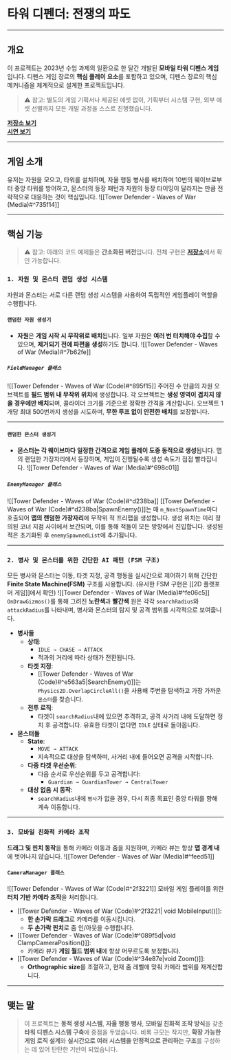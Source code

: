 # **타워 디펜더: 전쟁의 파도**
---
## **개요**
이 프로젝트는 2023년 수업 과제의 일환으로 한 달간 개발된 **모바일 타워 디펜스 게임**입니다. 디펜스 게임 장르의 **핵심 플레이 요소**를 포함하고 있으며, 디펜스 장르의 핵심 메커니즘을 체계적으로 설계한 프로젝트입니다.

> ⚠️ 참고: 별도의 게임 기획서나 제공된 에셋 없이, 기획부터 시스템 구현, 외부 에셋 선별까지 모든 개발 과정을 스스로 진행했습니다.

[**저장소 보기**](https://github.com/Woo95/Unity_Mobile_Game_Woo)<br/>[**시연 보기**](https://youtu.be/sOtYVJ6maYU)

---
## **게임 소개**
유저는 자원을 모으고, 타워를 설치하며, 자율 행동 병사를 배치하며 10번의 웨이브로부터 중앙 타워를 방어하고, 몬스터의 등장 패턴과 자원의 등장 타이밍이 달라지는 만큼 전략적으로 대응하는 것이 핵심입니다.
![[Tower Defender - Waves of War (Media)#^735f14]]

---
## **핵심 기능**
> ⚠️ 참고: 아래의 코드 예제들은 **간소화된 버전**입니다. 전체 구현은 [**저장소**](https://github.com/Woo95/Unity_Mobile_Game_Woo)에서 확인 가능합니다.
### `1. 자원 및 몬스터 랜덤 생성 시스템`
자원과 몬스터는 서로 다른 랜덤 생성 시스템을 사용하여 독립적인 게임플레이 역할을 수행합니다.
#### `랜덤한 자원 생성기`
- **자원**은 **게임 시작 시 무작위로 배치**됩니다. 일부 자원은 **여러 번 터치해야 수집**할 수 있으며, **제거되기 전에 파편을 생성**하기도 합니다.
![[Tower Defender - Waves of War (Media)#^7b62fe]]
##### `FieldManager 클래스`
![[Tower Defender - Waves of War (Code)#^895f15]]
주어진 수 만큼의 자원 오브젝트를 **필드 범위 내 무작위 위치**에 생성합니다. 각 오브젝트는 **생성 영역이 겹치지 않을 경우에만 배치**되며, 콜라이더 크기를 기준으로 정확한 간격을 계산합니다. 오브젝트 1개당 최대 500번까지 생성을 시도하며, **무한 루프 없이 안전한 배치**를 보장합니다.

---
#### `랜덤한 몬스터 생성기`
- **몬스터는 각 웨이브마다 일정한 간격으로 게임 플레이 도중 동적으로 생성**됩니다. 맵의 랜덤한 가장자리에서 등장하며, 게임이 진행될수록 생성 속도가 점점 빨라집니다.
![[Tower Defender - Waves of War (Media)#^698c01]]
##### `EnemyManager 클래스`
![[Tower Defender - Waves of War (Code)#^d238ba]]
[[Tower Defender - Waves of War (Code)#^d238ba|SpawnEnemy()]]는 매 `m_NextSpawnTime`마다 호출되어 **맵의 랜덤한 가장자리**에 무작위 적 프리팹을 생성합니다. 생성 위치는 미리 정의된 코너 지점 사이에서 보간되며, 이를 통해 적들이 모든 방향에서 진입합니다. 생성된 적은 초기화된 후 `enemySpawnedList`에 추가됩니다.

---
### `2. 병사 및 몬스터를 위한 간단한 AI 패턴 (FSM 구조)`
모든 병사와 몬스터는 이동, 타겟 지정, 공격 행동을 실시간으로 제어하기 위해 간단한 **Finite State Machine(FSM)** 구조를 사용합니다. (유사한 FSM 구현은 [[2D 플랫포머 게임]]에서 확인)
![[Tower Defender - Waves of War (Media)#^fe06c5]]
`OnDrawGizmos()`를 통해 그려진 **노란색**과 **빨간색** 원은 각각 `searchRadius`와 `attackRadius`를 나타내며, 병사와 몬스터의 탐지 및 공격 범위를 시각적으로 보여줍니다.
- **병사들**
    - **상태**:
        - `IDLE → CHASE → ATTACK`
        - 적과의 거리에 따라 상태가 전환됩니다.
    - **타겟 지정**:
        - [[Tower Defender - Waves of War (Code)#^e563a5|SearchEnemy()]]는 `Physics2D.OverlapCircleAll()`을 사용해 주변을 탐색하고 가장 가까운 `몬스터`를 찾습니다.
    - **전투 로직**:
        - 타겟이 `searchRadius`내에 있으면 추격하고, 공격 사거리 내에 도달하면 정지 후 공격합니다. 유효한 타겟이 없다면 `IDLE` 상태로 돌아옵니다.
- **몬스터들**
    - **State**:
        - `MOVE → ATTACK`
        - 지속적으로 대상을 탐색하며, 사거리 내에 들어오면 공격을 시작합니다.
    - **다중 타겟 우선순위**:
        - 다음 순서로 우선순위를 두고 공격합니다: 
	        - `Guardian → GuardianTower → CentralTower`
    - **대상 없음 시 동작**:
        - `searchRadius`내에 `병사`가 없을 경우, 다시 최종 목표인 중앙 타워를 향해 계속 이동합니다.
---
### `3. 모바일 친화적 카메라 조작`
**드래그 및 핀치 동작**을 통해 카메라 이동과 줌을 지원하며, 카메라 뷰는 항상 **맵 경계 내**에 벗어나지 않습니다.
![[Tower Defender - Waves of War (Media)#^feed51]]
#### `CameraManager 클래스`

![[Tower Defender - Waves of War (Code)#^2f3221]]
모바일 게임 플레이를 위한 **터치 기반 카메라 조작**을 처리합니다.
- [[Tower Defender - Waves of War (Code)#^2f3221| void MobileInput()]]:
    - **한 손가락 드래그**로 카메라를 이동시킵니다.
    - **두 손가락 핀치**로 줌 인/아웃을 수행합니다. 
- [[Tower Defender - Waves of War (Code)#^089f5d|void ClampCameraPosition()]]:
    - 카메라 뷰가 **게임 월드 범위 내**에 항상 머무르도록 보정합니다.
- [[Tower Defender - Waves of War (Code)#^34e87e|void Zoom()]]:
	- **Orthographic size**를 조절하고, 현재 줌 레벨에 맞춰 카메라 범위를 재계산합니다.

---
## **맺는 말**
> 이 프로젝트는 **동적 생성 시스템**, **자율 행동 병사**, **모바일 친화적 조작 방식**을 갖춘 **타워 디펜스 시스템 구축**에 중점을 두었습니다. 비록 규모는 작지만, **확장 가능한 게임 로직 설계**와 **실시간으로 여러 시스템을 안정적으로 관리하는 구조**를 구성하는 데 있어 탄탄한 기반이 되었습니다.